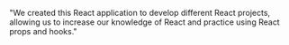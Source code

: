 "We created this React application to develop different React projects, allowing us to increase our knowledge of React and practice using React props and hooks."